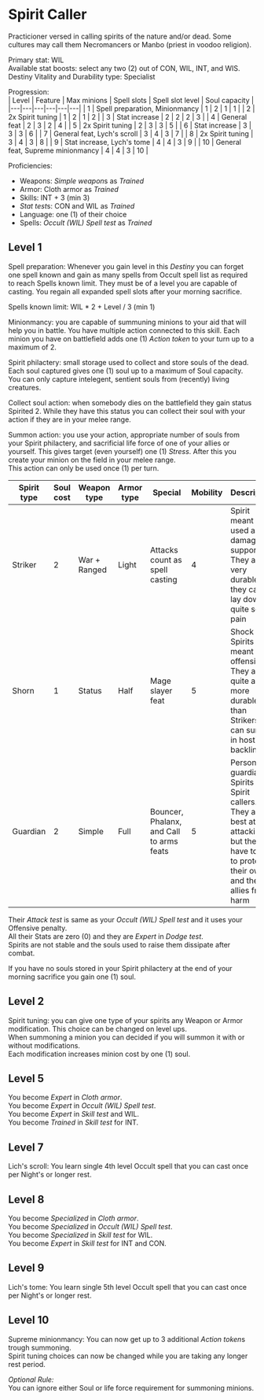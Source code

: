 # Spirit Caller

Practicioner versed in calling spirits of the nature and/or dead. Some cultures may call them Necromancers or Manbo (priest in voodoo religion).

Primary stat: WIL  
Available stat boosts: select any two (2) out of  CON, WIL, INT, and WIS.  
Destiny Vitality and Durability type: Specialist

Progression:  
| Level | Feature | Max minions | Spell slots | Spell slot level | Soul capacity |
|---|---|---|---|---|---|
| 1 | Spell preparation, Minionmancy | 1 | 2 | 1 | 1 |
| 2 | 2x Spirit tuning | 1 | 2 | 1 | 2 |
| 3 | Stat increase | 2 | 2 | 2 | 3 |
| 4 | General feat | 2 | 3 | 2 | 4 |
| 5 | 2x Spirit tuning | 2 | 3 | 3 | 5 |
| 6 | Stat increase | 3 | 3 | 3 | 6 |
| 7 | General feat, Lych's scroll | 3 | 4 | 3 | 7 |
| 8 | 2x Spirit tuning | 3 | 4 | 3 | 8 |
| 9 | Stat increase, Lych's tome | 4 | 4 | 3 | 9 |
| 10 | General feat, Supreme minionmancy | 4 | 4 | 3 | 10 |

Proficiencies:
- Weapons: *Simple weapon*s as *Trained*
- Armor: Cloth armor as *Trained*
- Skills: INT + 3 (min 3)
- *Stat test*s: CON and WIL as *Trained*
- Language: one (1) of their choice
- Spells: *Occult (WIL) Spell test* as *Trained*

## Level 1

Spell preparation: Whenever you gain level in this *Destiny* you can forget one spell known and gain as many spells from Occult spell list as required to reach Spells known limit. They must be of a level you are capable of casting. You regain all expanded spell slots after your morning sacrifice.

Spells known limit: WIL * 2 + Level / 3 (min 1)

Minionmancy: you are capable of summuning minions to your aid that will help you in battle. You have multiple action connected to this skill. Each minion you have on battlefield adds one (1) *Action token* to your turn up to a maximum of 2.

Spirit philactery: small storage used to collect and store souls of the dead. Each soul captured gives one (1) soul up to a maximum of Soul capacity. You can only capture intelegent, sentient souls from (recently) living creatures.

Collect soul action: when somebody dies on the battlefield they gain status Spirited 2. While they have this status you can collect their soul with your action if they are in your melee range.

Summon action: you use your action, appropriate number of souls from your Spirit philactery, and sacrificial life force of one of your allies or yourself. This gives target (even yourself) one (1) *Stress*. After this you create your minion on the field in your melee range.  
This action can only be used once (1) per turn.

| Spirit type | Soul cost | Weapon type | Armor type | Special | Mobility | Description |
|---|---|---|---|---|---|---|
| Striker | 2 | War + Ranged | Light | Attacks count as spell casting | 4 | Spirit meant to be used as damage support. They aren't very durable but they can lay down quite some pain |
| Shorn | 1 | Status | Half | Mage slayer feat | 5 | Shock unit Spirits meant for offensive. They are quite a bit more durable than Strikers and can survive in hostile backline |
| Guardian | 2 | Simple | Full | Bouncer, Phalanx, and Call to arms feats | 5 | Personal guardian Spirits of Spirit callers. They aren't best at attacking but they have tools to protect their owner and their allies from harm |

Their *Attack test* is same as your *Occult (WIL) Spell test* and it uses your Offensive penalty.  
All their Stats are zero (0) and they are *Expert* in *Dodge test*.  
Spirits are not stable and the souls used to raise them dissipate after combat.

If you have no souls stored in your Spirit philactery at the end of your morning sacrifice you gain one (1) soul.

## Level 2

Spirit tuning: you can give one type of your spirits any Weapon or Armor modification. This choice can be changed on level ups.  
When summoning a minion you can decided if you will summon it with or without modifications.  
Each modification increases minion cost by one (1) soul.

## Level 5

You become *Expert* in *Cloth armor*.  
You become *Expert* in *Occult (WIL) Spell test*.  
You become *Expert* in *Skill test* and WIL.  
You become *Trained* in *Skill test* for INT. 

## Level 7

Lich's scroll: You learn single 4th level Occult spell that you can cast once per Night's or longer rest.

## Level 8

You become *Specialized* in *Cloth armor*.  
You become *Specialized* in *Occult (WIL) Spell test*.  
You become *Specialized* in *Skill test* for WIL.  
You become *Expert* in *Skill test* for INT and CON.  

## Level 9

Lich's tome: You learn single 5th level Occult spell that you can cast once per Night's or longer rest.

## Level 10


Supreme minionmancy: You can now get up to 3 additional *Action token*s trough summoning.  
Spirit tuning choices can now be changed while you are taking any longer rest period.

*Optional Rule:*  
You can ignore either Soul or life force requirement for summoning minions.